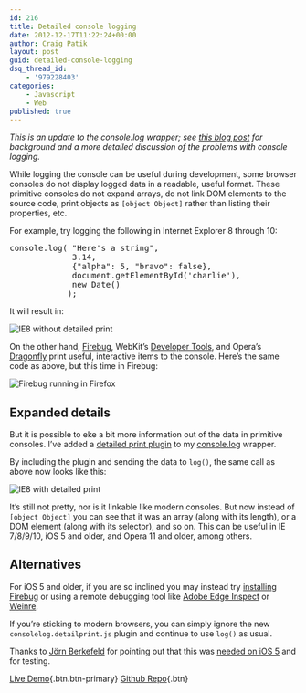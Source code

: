 ```yaml
---
id: 216
title: Detailed console logging
date: 2012-12-17T11:22:24+00:00
author: Craig Patik
layout: post
guid: detailed-console-logging
dsq_thread_id:
    - '979228403'
categories:
    - Javascript
    - Web
published: true
---
```


_This is an update to the console.log wrapper; see [this blog post](http://patik.com/blog/complete-cross-browser-console-log/) for background and a more detailed discussion of the problems with console logging._

While logging the console can be useful during development, some browser consoles do not display logged data in a readable, useful format. These primitive consoles do not expand arrays, do not link DOM elements to the source code, print objects as `[object Object]` rather than listing their properties, etc.

<!--more-->

For example, try logging the following in Internet Explorer 8 through 10:

<pre class="brush:js">console.log( "Here's a string",
             3.14,
             {"alpha": 5, "bravo": false},
             document.getElementById('charlie'),
             new Date()
            );
</pre>

It will result in:

<img class="size-full aligncenter" src="http://patik.com/code/console-log-polyfill/ie8-without-detail-print.png" alt="IE8 without detailed print" />

On the other hand, [Firebug](http://getfirebug.com/), WebKit&#8217;s [Developer Tools](https://developers.google.com/chrome-developer-tools/docs/overview), and Opera&#8217;s [Dragonfly](http://www.opera.com/dragonfly/) print useful, interactive items to the console. Here&#8217;s the same code as above, but this time in Firebug:

<img class="size-full aligncenter" src="http://patik.com/code/console-log-polyfill/consolelog.firebug.png" alt="Firebug running in Firefox" />

## Expanded details

But it is possible to eke a bit more information out of the data in primitive consoles. I&#8217;ve added a [detailed print plugin](https://github.com/patik/console.log-wrapper) to my [console.log](http://patik.com/blog/complete-cross-browser-console-log/) wrapper.

By including the plugin and sending the data to `log()`, the same call as above now looks like this:

<img class="size-full aligncenter" src="http://patik.com/code/console-log-polyfill/ie8-with-detail-print.png" alt="IE8 with detailed print" />

It&#8217;s still not pretty, nor is it linkable like modern consoles. But now instead of `[object Object]` you can see that it was an array (along with its length), or a DOM element (along with its selector), and so on. This can be useful in IE 7/8/9/10, iOS 5 and older, and Opera 11 and older, among others.

## Alternatives

For iOS 5 and older, if you are so inclined you may instead try [installing Firebug](http://www.hongkiat.com/blog/installing-firebug-browsers-ios/) or using a remote debugging tool like [Adobe Edge Inspect](http://html.adobe.com/edge/inspect/) or [Weinre](http://people.apache.org/~pmuellr/weinre/docs/latest/).

If you&#8217;re sticking to modern browsers, you can simply ignore the new `consolelog.detailprint.js` plugin and continue to use `log()` as usual.

Thanks to [Jörn Berkefeld](http://www.bittubes.com/) for pointing out that this was [needed on iOS 5](https://github.com/patik/console.log-wrapper/issues/7) and for testing.

[Live Demo](http://patik.com/code/console-log-polyfill/){.btn.btn-primary}&nbsp;[Github Repo](https://github.com/patik/console.log-wrapper){.btn}
